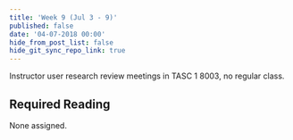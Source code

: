 ```yaml
---
title: 'Week 9 (Jul 3 - 9)'
published: false
date: '04-07-2018 00:00'
hide_from_post_list: false
hide_git_sync_repo_link: true
---
```


Instructor user research review meetings in TASC 1 8003, no regular class.  

## Required Reading  
None assigned.
